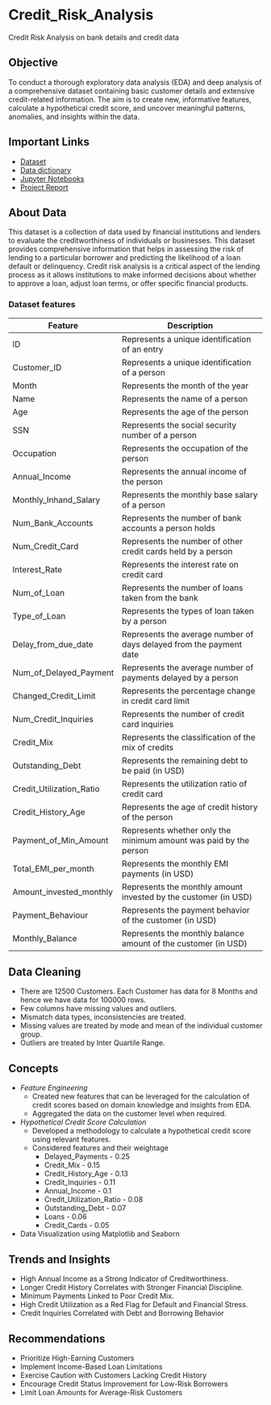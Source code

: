 # Credit_Risk_Analysis
Credit Risk Analysis on bank details and credit data
## Objective
To conduct a thorough exploratory data analysis (EDA) and deep analysis of a comprehensive dataset containing basic customer details and extensive credit-related information. The aim is to create new, informative features, calculate a hypothetical credit score, and uncover meaningful patterns, anomalies, and insights within the data.
## Important Links
- [Dataset](https://drive.google.com/file/d/1pljm6_3nxcFS9UMIFm124HBsjNZP6ACA/view?usp=sharing)
- [Data dictionary](https://docs.google.com/spreadsheets/d/1ZuK6o1MXFLmnhkFuDEedasDfVqu9ISPV/edit#gid=688359417)
- [Jupyter Notebooks]()
- [Project Report]()
## About Data
This dataset is a collection of data used by financial institutions and lenders to evaluate the creditworthiness of individuals or businesses. This dataset provides comprehensive information that helps in assessing the risk of lending to a particular borrower and predicting the likelihood of a loan default or delinquency. Credit risk analysis is a critical aspect of the lending process as it allows institutions to make informed decisions about whether to approve a loan, adjust loan terms, or offer specific financial products.

### Dataset features
| Feature                      | Description |
| -----------                  | ----------- |
| ID	| Represents a unique identification of an entry|
|Customer_ID|	 Represents a unique identification of a person |
|Month|	 Represents the month of the year|
|Name	| Represents the name of a person|
|Age	| Represents the age of the person|
|SSN	| Represents the social security number of a person|
|Occupation	| Represents the occupation of the person|
|Annual_Income	| Represents the annual income of the person|
|Monthly_Inhand_Salary	| Represents the monthly base salary of a person|
|Num_Bank_Accounts	| Represents the number of bank accounts a person holds|
|Num_Credit_Card	| Represents the number of other credit cards held by a person|
|Interest_Rate	| Represents the interest rate on credit card|
|Num_of_Loan	| Represents the number of loans taken from the bank|
|Type_of_Loan	 |Represents the types of loan taken by a person|
|Delay_from_due_date	| Represents the average number of days delayed from the payment date|
|Num_of_Delayed_Payment	| Represents the average number of payments delayed by a person|
|Changed_Credit_Limit|	 Represents the percentage change in credit card limit|
|Num_Credit_Inquiries	 |Represents the number of credit card inquiries|
|Credit_Mix	| Represents the classification of the mix of credits|
|Outstanding_Debt	| Represents the remaining debt to be paid (in USD)|
|Credit_Utilization_Ratio	| Represents the utilization ratio of credit card|
|Credit_History_Age	| Represents the age of credit history of the person|
|Payment_of_Min_Amount	| Represents whether only the minimum amount was paid by the person|
|Total_EMI_per_month	| Represents the monthly EMI payments (in USD)|
|Amount_invested_monthly	| Represents the monthly amount invested by the customer (in USD)|
|Payment_Behaviour	| Represents the payment behavior of the customer (in USD)|
|Monthly_Balance	| Represents the monthly balance amount of the customer (in USD)|
## Data Cleaning

- There are 12500 Customers. Each Customer has data for 8 Months and hence we have data for 100000 rows.
- Few columns have missing values and outliers.
- Mismatch data types, inconsistencies are treated.
- Missing values are treated by mode and mean of the individual customer group.
- Outliers are treated by Inter Quartile Range.

## Concepts

- _Feature Engineering_
  - Created new features that can be leveraged for the calculation of credit scores based on domain knowledge and insights from EDA.
  - Aggregated the data on the customer level when required.
- _Hypothetical Credit Score Calculation_
  - Developed a methodology to calculate a hypothetical credit score using relevant features.
  - Considered features and their weightage
    - Delayed_Payments  - 0.25
    - Credit_Mix - 0.15
    - Credit_History_Age - 0.13
    - Credit_Inquiries - 0.11
    - Annual_Income - 0.1
    - Credit_Utilization_Ratio - 0.08
    - Outstanding_Debt - 0.07
    - Loans - 0.06
    - Credit_Cards - 0.05
- Data Visualization using Matplotlib and Seaborn

## Trends and Insights

- High Annual Income as a Strong Indicator of Creditworthiness.
- Longer Credit History Correlates with Stronger Financial Discipline.
- Minimum Payments Linked to Poor Credit Mix.
- High Credit Utilization as a Red Flag for Default and Financial Stress.
- Credit Inquiries Correlated with Debt and Borrowing Behavior

## Recommendations

- Prioritize High-Earning Customers
- Implement Income-Based Loan Limitations
- Exercise Caution with Customers Lacking Credit History
- Encourage Credit Status Improvement for Low-Risk Borrowers
- Limit Loan Amounts for Average-Risk Customers
